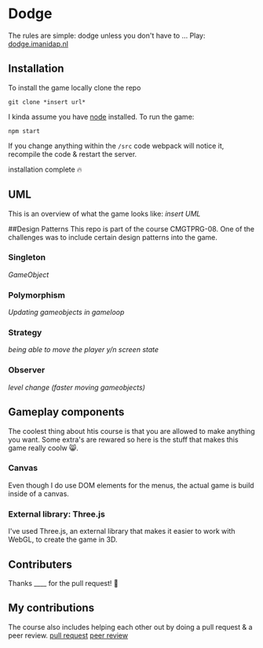 # Dodge
The rules are simple: dodge unless you don't have to ...
Play: [dodge.imanidap.nl](https://dodge.imanidap.nl)

## Installation
To install the game locally clone the repo

```
git clone *insert url* 
```

I kinda assume you have [node](https://nodejs.org/) installed. 
To run the game: 
```
npm start
```

If you change anything within the ```/src``` code webpack will notice it, recompile the code & restart the server. 

installation complete 🔥

## UML
This is an overview of what the game looks like: 
*insert UML*

##Design Patterns
This repo is part of the course CMGTPRG-08. One of the challenges was to include certain design patterns into the game. 

### Singleton
*GameObject*

### Polymorphism
*Updating gameobjects in gameloop*

### Strategy
*being able to move the player y/n*
*screen state*

### Observer
*level change (faster moving gameobjects)*

## Gameplay components
The coolest thing about htis course is that you are allowed to make anything you want. Some extra's are rewared so here is the stuff that makes this game really coolw 😸.

### Canvas 
Even though I do use DOM elements for the menus, the actual game is build inside of a canvas. 

### External library: Three.js
I've used Three.js, an external library that makes it easier to work with WebGL, to create the game in 3D. 

## Contributers 
Thanks ____ for the pull request! 🎉

## My contributions
The course also includes helping each other out by doing a pull request & a peer review. 
[pull request](http://404.com/)
[peer review](http://404.com/)


